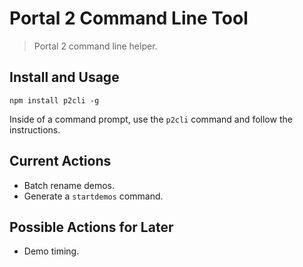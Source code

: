 # Portal 2 Command Line Tool
> Portal 2 command line helper.

## Install and Usage
```
npm install p2cli -g
```

Inside of a command prompt, use the `p2cli` command and follow the instructions.

## Current Actions
- Batch rename demos.
- Generate a `startdemos` command.

## Possible Actions for Later
- Demo timing.
